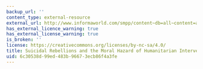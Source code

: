 ```yaml
---
backup_url: ''
content_type: external-resource
external_url: http://www.informaworld.com/smpp/content~db=all~content=a714023318
has_external_licence_warning: true
has_external_license_warning: true
is_broken: ''
license: https://creativecommons.org/licenses/by-nc-sa/4.0/
title: Suicidal Rebellions and the Moral Hazard of Humanitarian Intervention
uid: 6c30538d-99ed-483b-9667-3ecb86f4a3fe
---
```


